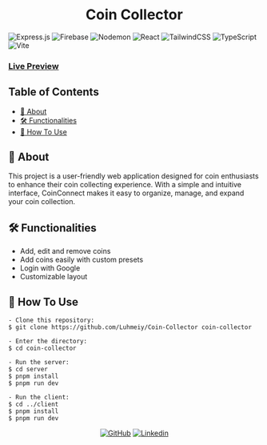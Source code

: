 <h1 align="center">Coin Collector</h1>

![Express.js](https://img.shields.io/badge/express.js-%23404d59.svg?style=for-the-badge&logo=express&logoColor=%2361DAFB)
![Firebase](https://img.shields.io/badge/firebase-%23039BE5.svg?style=for-the-badge&logo=firebase)
![Nodemon](https://img.shields.io/badge/NODEMON-%23323330.svg?style=for-the-badge&logo=nodemon&logoColor=%BBDEAD)
![React](https://img.shields.io/badge/react-%2320232a.svg?style=for-the-badge&logo=react&logoColor=%2361DAFB)
![TailwindCSS](https://img.shields.io/badge/tailwindcss-%2338B2AC.svg?style=for-the-badge&logo=tailwind-css&logoColor=white)
![TypeScript](https://img.shields.io/badge/typescript-%23007ACC.svg?style=for-the-badge&logo=typescript&logoColor=white)
![Vite](https://img.shields.io/badge/vite-%23646CFF.svg?style=for-the-badge&logo=vite&logoColor=white)

### [Live Preview](https://coin-collector.vercel.app/)

## Table of Contents

-   [📑 About](#-about)
-   [🛠️ Functionalities](#%EF%B8%8F-functionalities)
-   [🤔 How To Use](#-how-to-use)

## 📑 About

This project is a user-friendly web application designed for coin enthusiasts to enhance their coin collecting experience. With a simple and intuitive interface, CoinConnect makes it easy to organize, manage, and expand your coin collection.

## 🛠️ Functionalities

-   Add, edit and remove coins
-   Add coins easily with custom presets
-   Login with Google
-   Customizable layout

## 🤔 How To Use

```
- Clone this repository:
$ git clone https://github.com/Luhmeiy/Coin-Collector coin-collector

- Enter the directory:
$ cd coin-collector

- Run the server:
$ cd server
$ pnpm install
$ pnpm run dev

- Run the client:
$ cd ../client
$ pnpm install
$ pnpm run dev
```

<div align="center">

[![GitHub](https://img.shields.io/badge/github-%23121011.svg?style=for-the-badge&logo=github&logoColor=white)](https://github.com/Luhmeiy)
[![Linkedin](https://img.shields.io/badge/LinkedIn-0077B5?style=for-the-badge&logo=linkedin&logoColor=white)](https://www.linkedin.com/in/luhmeiy/)

</div>
